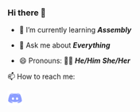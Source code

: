 ### Hi there 👋

<!-- ![Your Repository’s Stats](https://github-readme-stats.vercel.app/api?username=furygaming1120&show_icons=true) -->

<!-- **furygaming1120/furygaming1120** is a ✨ _special_ ✨ repository because its `README.md` (this file) appears on your GitHub profile.

Here are some ideas to get you started: -->

<!-- 🔭 I’m currently working on ... -->
- 🌱 I’m currently learning ***Assembly***
<!-- 👯 I’m looking to collaborate on ... -->
<!-- 🤔 I’m looking for help with ... -->
- 💬 Ask me about ***Everything***
<!-- 📫 How to reach me: ... -->

- 😄 Pronouns: 🏳️‍⚧️ ***He/Him*** ***She/Her***
<!-- ⚡ Fun fact: ... -->

📫 How to reach me: 

[<img alt="" width="30px" src="/discord-logo.png" />](https://discordapp.com/users/823827858907987969)
[<img alt="" width="30px" src="https://img.icons8.com/color/48/000000/youtube-play.png"/>](https://youtube.com/channel/UCPKpPU76TOupRsxJKximtHg)
[<img alt="" width="30px" src="https://img.icons8.com/ultraviolet/40/000000/twitter.png"/>](https://twitter.com/SonixFuryGaming?t=wn7ZOyz3d8H39Rpvqwx1qA&s=09)
